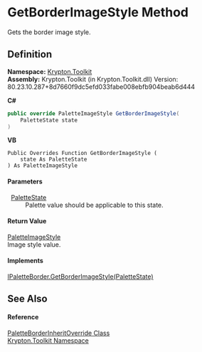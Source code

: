 # GetBorderImageStyle Method


Gets the border image style.



## Definition
**Namespace:** <a href="79d2eac2-21f4-54ff-7552-b20c33c30600.md">Krypton.Toolkit</a>  
**Assembly:** Krypton.Toolkit (in Krypton.Toolkit.dll) Version: 80.23.10.287+8d7660f9dc5efd033fabe008ebfb904beab6d444

**C#**
``` C#
public override PaletteImageStyle GetBorderImageStyle(
	PaletteState state
)
```
**VB**
``` VB
Public Overrides Function GetBorderImageStyle ( 
	state As PaletteState
) As PaletteImageStyle
```



#### Parameters
<dl><dt>  <a href="93e626cd-00cf-240e-06c6-ab4d47e982ba.md">PaletteState</a></dt><dd>Palette value should be applicable to this state.</dd></dl>

#### Return Value
<a href="7d1c5117-e133-1dd6-c0fc-a31880f6b994.md">PaletteImageStyle</a>  
Image style value.

#### Implements
<a href="413d6671-a393-4fb9-10ff-c0b19af14519.md">IPaletteBorder.GetBorderImageStyle(PaletteState)</a>  


## See Also


#### Reference
<a href="a101c2bc-40f1-d625-c6f0-33ae4626dc98.md">PaletteBorderInheritOverride Class</a>  
<a href="79d2eac2-21f4-54ff-7552-b20c33c30600.md">Krypton.Toolkit Namespace</a>  
